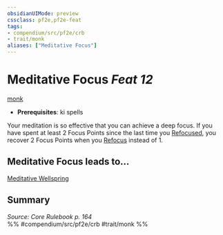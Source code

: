 ```yaml
---
obsidianUIMode: preview
cssclass: pf2e,pf2e-feat
tags:
- compendium/src/pf2e/crb
- trait/monk
aliases: ["Meditative Focus"]
---
```

# Meditative Focus  *Feat 12*  
[monk](rules/traits/monk.md "Monk Class Trait")  

- **Prerequisites**: ki spells

Your meditation is so effective that you can achieve a deep focus. If you have spent at least 2 Focus Points since the last time you [Refocused](rules/actions/refocus.md), you recover 2 Focus Points when you [Refocus](rules/actions/refocus.md) instead of 1.

## Meditative Focus leads to...

[Meditative Wellspring](compendium/feats/meditative-wellspring.md)

## Summary

*Source: Core Rulebook p. 164*  
%% #compendium/src/pf2e/crb #trait/monk %%